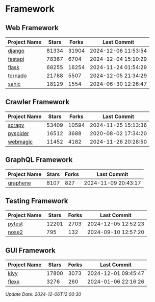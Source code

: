 # Framework

## Web Framework
| Project Name | Stars | Forks | Last Commit |
| ------------ | ----- | ----- | ----------- |
| [django](https://github.com/django/django) | 81334 | 31904 | 2024-12-06 11:53:54 |
| [fastapi](https://github.com/fastapi/fastapi) | 78367 | 6704 | 2024-12-04 15:10:29 |
| [flask](https://github.com/pallets/flask) | 68255 | 16254 | 2024-11-24 01:54:29 |
| [tornado](https://github.com/tornadoweb/tornado) | 21788 | 5507 | 2024-12-05 21:34:29 |
| [sanic](https://github.com/sanic-org/sanic) | 18129 | 1554 | 2024-06-30 12:26:47 |

## Crawler Framework
| Project Name | Stars | Forks | Last Commit |
| ------------ | ----- | ----- | ----------- |
| [scrapy](https://github.com/scrapy/scrapy) | 53409 | 10594 | 2024-11-25 15:13:36 |
| [pyspider](https://github.com/binux/pyspider) | 16512 | 3688 | 2020-08-02 17:34:20 |
| [webmagic](https://github.com/code4craft/webmagic) | 11452 | 4182 | 2024-11-26 20:28:50 |

## GraphQL Framework
| Project Name | Stars | Forks | Last Commit |
| ------------ | ----- | ----- | ----------- |
| [graphene](https://github.com/graphql-python/graphene) | 8107 | 827 | 2024-11-09 20:43:17 |

## Testing Framework
| Project Name | Stars | Forks | Last Commit |
| ------------ | ----- | ----- | ----------- |
| [pytest](https://github.com/pytest-dev/pytest) | 12201 | 2703 | 2024-12-05 12:52:23 |
| [nose2](https://github.com/nose-devs/nose2) | 795 | 132 | 2024-09-10 12:57:20 |

## GUI Framework
| Project Name | Stars | Forks | Last Commit |
| ------------ | ----- | ----- | ----------- |
| [kivy](https://github.com/kivy/kivy) | 17800 | 3073 | 2024-12-01 09:45:47 |
| [flexx](https://github.com/flexxui/flexx) | 3276 | 260 | 2024-01-06 22:16:26 |

*Update Date: 2024-12-06T12:00:30*